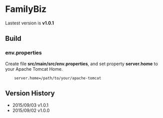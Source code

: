 FamilyBiz
===============
Lastest version is **v1.0.1**

## Build

### env.properties
Create file **src/main/src/env.properties**, and set property **server.home** to your Apache Tomcat Home.

        server.home=/path/to/your/apache-tomcat

## Version History
* 2015/09/03 v1.0.1
* 2015/09/02 v1.0.0


